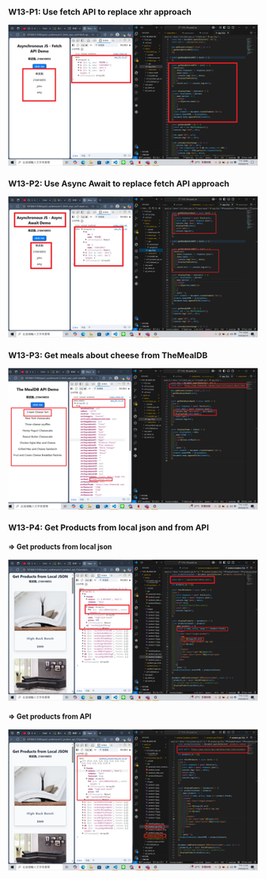 ### W13-P1: Use fetch API to replace xhr approach

![](w13-p1.png)

### W13-P2: Use Async Await to replace fetch API approach

![](w13-p2.png)

### W13-P3: Get meals about cheese from TheMealDB
![](w13-p3.png)

### W13-P4: Get Products from local json and from API
 
#### => Get products from local json
 
![](w13-p4-1.png)
 
#### => Get products from API
 
![](w13-p4-2.png)
